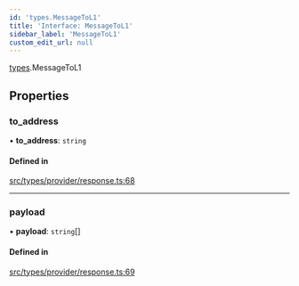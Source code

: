 ```yaml
---
id: 'types.MessageToL1'
title: 'Interface: MessageToL1'
sidebar_label: 'MessageToL1'
custom_edit_url: null
---
```


[types](../namespaces/types.md).MessageToL1

## Properties

### to_address

• **to_address**: `string`

#### Defined in

[src/types/provider/response.ts:68](https://github.com/starknet-io/starknet.js/blob/v6.23.1/src/types/provider/response.ts#L68)

---

### payload

• **payload**: `string`[]

#### Defined in

[src/types/provider/response.ts:69](https://github.com/starknet-io/starknet.js/blob/v6.23.1/src/types/provider/response.ts#L69)
